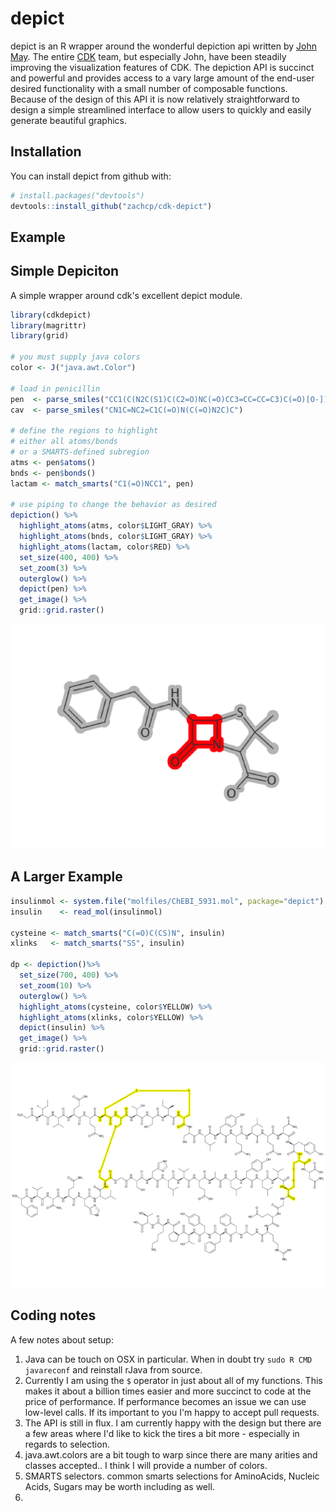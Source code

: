 
<!-- README.md is generated from README.Rmd. Please edit that file -->
depict
======

depict is an R wrapper around the wonderful depiction api written by [John May](https://github.com/johnmay). The entire [CDK](https://github.com/cdk) team, but especially John, have been steadily improving the visualization features of CDK. The depiction API is succinct and powerful and provides access to a vary large amount of the end-user desired functionality with a small number of composable functions. Because of the design of this API it is now relatively straightforward to design a simple streamlined interface to allow users to quickly and easily generate beautiful graphics.

Installation
------------

You can install depict from github with:

``` r
# install.packages("devtools")
devtools::install_github("zachcp/cdk-depict")
```

Example
-------

Simple Depiciton
----------------

A simple wrapper around cdk's excellent depict module.

``` r
library(cdkdepict)
library(magrittr)
library(grid)

# you must supply java colors 
color <- J("java.awt.Color")

# load in penicillin
pen  <- parse_smiles("CC1(C(N2C(S1)C(C2=O)NC(=O)CC3=CC=CC=C3)C(=O)[O-])C")
cav  <- parse_smiles("CN1C=NC2=C1C(=O)N(C(=O)N2C)C")

# define the regions to highlight
# either all atoms/bonds
# or a SMARTS-defined subregion
atms <- pen$atoms()
bnds <- pen$bonds()
lactam <- match_smarts("C1(=O)NCC1", pen)

# use piping to change the behavior as desired
depiction() %>%
  highlight_atoms(atms, color$LIGHT_GRAY) %>%
  highlight_atoms(bnds, color$LIGHT_GRAY) %>%
  highlight_atoms(lactam, color$RED) %>%
  set_size(400, 400) %>%
  set_zoom(3) %>%
  outerglow() %>%
  depict(pen) %>%
  get_image() %>%
  grid::grid.raster()
```

![](README-unnamed-chunk-2-1.png)

A Larger Example
----------------

``` r
insulinmol <- system.file("molfiles/ChEBI_5931.mol", package="depict")
insulin    <- read_mol(insulinmol)

cysteine <- match_smarts("C(=O)C(CS)N", insulin)
xlinks   <- match_smarts("SS", insulin)

dp <- depiction()%>% 
  set_size(700, 400) %>%
  set_zoom(10) %>%
  outerglow() %>%
  highlight_atoms(cysteine, color$YELLOW) %>%
  highlight_atoms(xlinks, color$YELLOW) %>%
  depict(insulin) %>%
  get_image() %>%
  grid::grid.raster()
```

![](README-unnamed-chunk-3-1.png)

Coding notes
------------

A few notes about setup:

1.  Java can be touch on OSX in particular. When in doubt try `sudo R CMD javareconf` and reinstall rJava from source.
2.  Currently I am using the `$` operator in just about all of my functions. This makes it about a billion times easier and more succinct to code at the price of performance. If performance becomes an issue we can use low-level calls. If its important to you I'm happy to accept pull requests.
3.  The API is still in flux. I am currently happy with the design but there are a few areas where I'd like to kick the tires a bit more - especially in regards to selection.
4.  java.awt.colors are a bit tough to warp since there are many arities and classes accepted.. I think I will provide a number of colors.
5.  SMARTS selectors. common smarts selections for AminoAcids, Nucleic Acids, Sugars may be worth including as well.
6.
